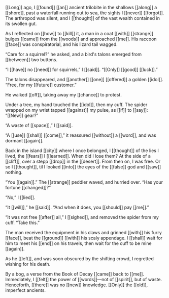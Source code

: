 



[[Long]] ago, I [[found]] [[an]] ancient trilobite in the shallows [[along]] a [[shore]], past a waterfall running out to sea, the sights I [[never]] [[forgot]]. The arthropod was silent, and I [[thought]] of the vast wealth contained in its swollen gut.

As I reflected on [[how]] to [[kill]] it, a man in a coat [[with]] [[strange]] bulges [[came]] from the [[woods]] and approached [[me]]. His raccoon [[face]] was conspiratorial, and his lizard tail wagged.

“Care for a squirrel?” he asked, and a bird's talons emerged from [[between]] two buttons.

“I [[have]] no [[need]] for squirrels,” I [[said]]. “[[Only]] [[good]] [[luck]].”

The talons disappeared, and [[another]] [[one]] [[offered]] a golden [[idol]]. “Free, for my [[future]] customer.”

He walked [[off]], taking away my [[chance]] to protest.

Under a tree, my hand touched the [[idol]], then my cuff. The spider wrapped on my wrist tapped [[against]] my pulse, as [[if]] to [[say]]: “[[New]] gear?”

“A waste of [[space]],” I [[said]].

“A [[use]] [[shall]] [[come]],” it reassured [[without]] a [[word]], and was dormant [[again]].

Back in the island [[city]] where I once belonged, I [[thought]] of the lies I lived, the [[fears]] I [[learned]]. When did I lose them? At the side of a [[cliff]], over a stepp [[drop]] in the [[desert]]. From then on, I was free. Or so I [[thought]], til I looked [[into]] the eyes of the [[false]] god and [[saw]] nothing.

“You [[again]].” The [[strange]] peddler waved, and hurried over. “Has your fortune [[changed]]?”

“No,” I [[lied]].

“It [[will]],” he [[said]]. “And when it does, you [[should]] pay [[me]].”

“It was not free [[after]] all,” I [[sighed]], and removed the spider from my cuff. “Take this.”

The man received the equipment in his claws and grinned [[with]] his furry [[face]], beat the [[ground]] [[with]] his scaly appendage. I [[shall]] wait for him to meet his [[end]] on his travels, then wait for the cuff to be mine [[again]]. 

As he [[left]], and was soon obscured by the shifting crowd, I regretted wishing for his death.

By a bog, a verse from the Book of Decay [[came]] back to [[me]]. Immediately, I [[felt]] the power of [[words]]—not of [[spirit]], but of waste. Henceforth, [[there]] was no [[new]] knowledge. [[Only]] the [[old]], imperfect ancients.